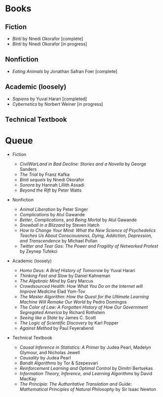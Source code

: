 # Books 

## Fiction
 * *Binti* by Nnedi Okorafor [complete]
 * *Binti* by Nnedi Okorafor [in progress]
 
## Nonfiction
 * *Eating Animals* by Jonathan Safran Foer [complete]

## Academic (loosely)
  * *Sapiens* by Yuval Harari [completed]
  * *Cybernetics* by Norbert Weiner [in progress]
 
## Technical Textbook


# Queue

  * Fiction 
    * *CivilWarLand in Bad Decline: Stories and a Novella* by George Sanders
    * *The Trial* by Franz Kafka
    * *Binti sequels* by Nnedi Okorafor
    * *Sonora* by Hannah Lillith Assadi
    * *Beyond the Rift* by Peter Watts

  * Nonfiction
    * *Animal Liberation* by Peter Singer
    * *Complications* by Atul Gawande 
    * *Better*, *Complications*, and *Being Mortal* by Atul Gawande
    * *Snowball in a Blizzard* by Steven Hatch
    * *How to Change Your Mind: What the New Science of Psychedelics Teaches Us About Consciousness, Dying, Addiction, Depression, and Transcendence* by Michael Pollan
    * *Twitter and Tear Gas: The Power and Fragility of Networked Protest* by Zeynep Tufekci

  * Academic (loosely)
    * *Homo Deus: A Brief History of Tomorrow* by Yuval Harari
    * *Thinking Fast and Slow* by Daniel Kahneman
    * *The Algebraic Mind* by Gary Marcus
    * *Crowdsourced Health: How What You Do on the Internet will Improve Medicine* Elad Yom-Tov
    * *The Master Algorithm: How the Quest for the Ultimate Learning Machine Will Remake Our World* by Pedro Domingos
    * *The Color of Law: A Forgotten History of How Our Government Segregated America* by Richard Rothstein
    * *Seeing like a State* by James C. Scott
    * *The Logic of Scientific Discovery* by Karl Popper
    * *Against Method* by Paul Feyerabend 
  
  * Technical Textbook 
    * *Causal Inference in Statistics: A Primer* by Judea Pearl, Madelyn Glymour, and Nicholas Jewell
    * *Causality* by Judea Pearl
    * *Bandit Algorithms* by Tor & Szepesvari
    * *Reinforcement Learning and Optimal Control* by Dimitri Bertsekas
    * *Information Theory, Inference, and Learning Algorithms* by David MacKay
    * *The Principia: The Authoritative Translation and Guide: Mathematical Principles of Natural Philosophy* by Sir Isaac Newton
